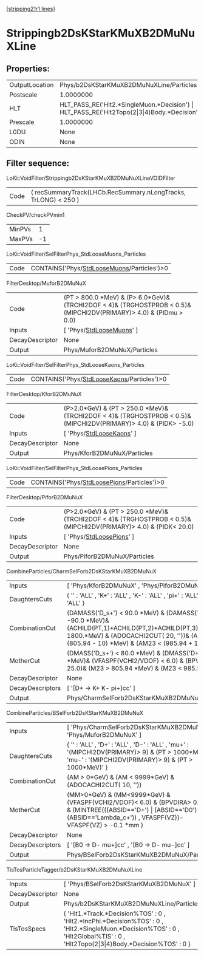 [[stripping21r1 lines]](./stripping21r1-index)

# Strippingb2DsKStarKMuXB2DMuNuXLine

## Properties:

|                |                                                                                                |
|----------------|------------------------------------------------------------------------------------------------|
| OutputLocation | Phys/b2DsKStarKMuXB2DMuNuXLine/Particles                                                       |
| Postscale      | 1.0000000                                                                                      |
| HLT            | HLT_PASS_RE('Hlt2.\*SingleMuon.\*Decision') \| HLT_PASS_RE('Hlt2Topo(2\|3\|4)Body.\*Decision') |
| Prescale       | 1.0000000                                                                                      |
| L0DU           | None                                                                                           |
| ODIN           | None                                                                                           |

## Filter sequence:

LoKi::VoidFilter/Strippingb2DsKStarKMuXB2DMuNuXLineVOIDFilter

|      |                                                                 |
|------|-----------------------------------------------------------------|
| Code | ( recSummaryTrack(LHCb.RecSummary.nLongTracks, TrLONG) \< 250 ) |

CheckPV/checkPVmin1

|        |     |
|--------|-----|
| MinPVs | 1   |
| MaxPVs | -1  |

LoKi::VoidFilter/SelFilterPhys_StdLooseMuons_Particles

|      |                                                                                              |
|------|----------------------------------------------------------------------------------------------|
| Code | CONTAINS('Phys/[StdLooseMuons](./stripping21r1-commonparticles-stdloosemuons)/Particles')\>0 |

FilterDesktop/MuforB2DMuNuX

|                 |                                                                                                                           |
|-----------------|---------------------------------------------------------------------------------------------------------------------------|
| Code            | (PT \> 800.0 \*MeV) & (P\> 6.0\*GeV)& (TRCHI2DOF \< 4)& (TRGHOSTPROB \< 0.5)& (MIPCHI2DV(PRIMARY)\> 4.0) & (PIDmu \> 0.0) |
| Inputs          | [ 'Phys/[StdLooseMuons](./stripping21r1-commonparticles-stdloosemuons)' ]                                               |
| DecayDescriptor | None                                                                                                                      |
| Output          | Phys/MuforB2DMuNuX/Particles                                                                                              |

LoKi::VoidFilter/SelFilterPhys_StdLooseKaons_Particles

|      |                                                                                              |
|------|----------------------------------------------------------------------------------------------|
| Code | CONTAINS('Phys/[StdLooseKaons](./stripping21r1-commonparticles-stdloosekaons)/Particles')\>0 |

FilterDesktop/KforB2DMuNuX

|                 |                                                                                                                         |
|-----------------|-------------------------------------------------------------------------------------------------------------------------|
| Code            | (P\>2.0\*GeV) & (PT \> 250.0 \*MeV)& (TRCHI2DOF \< 4)& (TRGHOSTPROB \< 0.5)& (MIPCHI2DV(PRIMARY)\> 4.0) & (PIDK\> -5.0) |
| Inputs          | [ 'Phys/[StdLooseKaons](./stripping21r1-commonparticles-stdloosekaons)' ]                                             |
| DecayDescriptor | None                                                                                                                    |
| Output          | Phys/KforB2DMuNuX/Particles                                                                                             |

LoKi::VoidFilter/SelFilterPhys_StdLoosePions_Particles

|      |                                                                                              |
|------|----------------------------------------------------------------------------------------------|
| Code | CONTAINS('Phys/[StdLoosePions](./stripping21r1-commonparticles-stdloosepions)/Particles')\>0 |

FilterDesktop/PiforB2DMuNuX

|                 |                                                                                                                         |
|-----------------|-------------------------------------------------------------------------------------------------------------------------|
| Code            | (P\>2.0\*GeV) & (PT \> 250.0 \*MeV)& (TRCHI2DOF \< 4)& (TRGHOSTPROB \< 0.5)& (MIPCHI2DV(PRIMARY)\> 4.0) & (PIDK\< 20.0) |
| Inputs          | [ 'Phys/[StdLoosePions](./stripping21r1-commonparticles-stdloosepions)' ]                                             |
| DecayDescriptor | None                                                                                                                    |
| Output          | Phys/PiforB2DMuNuX/Particles                                                                                            |

CombineParticles/CharmSelForb2DsKStarKMuXB2DMuNuX

|                  |                                                                                                                                                                                                                |
|------------------|----------------------------------------------------------------------------------------------------------------------------------------------------------------------------------------------------------------|
| Inputs           | [ 'Phys/KforB2DMuNuX' , 'Phys/PiforB2DMuNuX' ]                                                                                                                                                               |
| DaughtersCuts    | { '' : 'ALL' , 'K+' : 'ALL' , 'K-' : 'ALL' , 'pi+' : 'ALL' , 'pi-' : 'ALL' }                                                                                                                                   |
| CombinationCut   | (DAMASS('D_s+') \< 90.0 \*MeV) & (DAMASS('D+')\> -90.0 \*MeV)& (ACHILD(PT,1)+ACHILD(PT,2)+ACHILD(PT,3) \> 1800.\*MeV) & (ADOCACHI2CUT( 20, ''))& (AM23 \> (805.94 - 10) \*MeV) & (AM23 \< (985.94 + 10) \*MeV) |
| MotherCut        | (DMASS('D_s+') \< 80.0 \*MeV) & (DMASS('D+')\> -90.0 \*MeV)& (VFASPF(VCHI2/VDOF) \< 6.0) & (BPVVDCHI2 \> 25.0)& (M23 \> 805.94 \*MeV) & (M23 \< 985.94 \*MeV)                                                  |
| DecayDescriptor  | None                                                                                                                                                                                                           |
| DecayDescriptors | [ '[D+ -\> K+ K- pi+]cc' ]                                                                                                                                                                                 |
| Output           | Phys/CharmSelForb2DsKStarKMuXB2DMuNuX/Particles                                                                                                                                                                |

CombineParticles/BSelForb2DsKStarKMuXB2DMuNuX

|                  |                                                                                                                                                                                             |
|------------------|---------------------------------------------------------------------------------------------------------------------------------------------------------------------------------------------|
| Inputs           | [ 'Phys/CharmSelForb2DsKStarKMuXB2DMuNuX' , 'Phys/MuforB2DMuNuX' ]                                                                                                                        |
| DaughtersCuts    | { '' : 'ALL' , 'D+' : 'ALL' , 'D-' : 'ALL' , 'mu+' : '(MIPCHI2DV(PRIMARY)\> 9) & (PT \> 1000\*MeV)' , 'mu-' : '(MIPCHI2DV(PRIMARY)\> 9) & (PT \> 1000\*MeV)' }                              |
| CombinationCut   | (AM \> 0\*GeV) & (AM \< 9999\*GeV) & (ADOCACHI2CUT( 10, ''))                                                                                                                                |
| MotherCut        | (MM\>0\*GeV) & (MM\<9999\*GeV) & (VFASPF(VCHI2/VDOF)\< 6.0) & (BPVDIRA\> 0.999) & (MINTREE(((ABSID=='D+') \| (ABSID=='D0') \| (ABSID=='Lambda_c+')) , VFASPF(VZ))-VFASPF(VZ) \> -0.1 \*mm ) |
| DecayDescriptor  | None                                                                                                                                                                                        |
| DecayDescriptors | [ '[B0 -\> D- mu+]cc' , '[B0 -\> D- mu-]cc' ]                                                                                                                                         |
| Output           | Phys/BSelForb2DsKStarKMuXB2DMuNuX/Particles                                                                                                                                                 |

TisTosParticleTagger/b2DsKStarKMuXB2DMuNuXLine

|                 |                                                                                                                                                                                         |
|-----------------|-----------------------------------------------------------------------------------------------------------------------------------------------------------------------------------------|
| Inputs          | [ 'Phys/BSelForb2DsKStarKMuXB2DMuNuX' ]                                                                                                                                               |
| DecayDescriptor | None                                                                                                                                                                                    |
| Output          | Phys/b2DsKStarKMuXB2DMuNuXLine/Particles                                                                                                                                                |
| TisTosSpecs     | { 'Hlt1.\*Track.\*Decision%TOS' : 0 , 'Hlt2.\*IncPhi.\*Decision%TOS' : 0 , 'Hlt2.\*SingleMuon.\*Decision%TOS' : 0 , 'Hlt2Global%TIS' : 0 , 'Hlt2Topo(2\|3\|4)Body.\*Decision%TOS' : 0 } |
